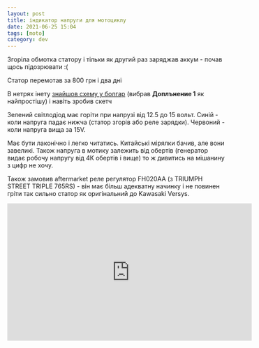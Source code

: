```yaml
---
layout: post
title: індикатор напруги для мотоциклу
date: 2021-06-25 15:04 
tags: [moto]
category: dev
---
```


Згоріла обмотка статору і тільки як другий раз заряджав аккум - почав щось підозрювати :(

Статор перемотав за 800 грн і два дні

В нетрях інету [знайшов схему у болгар](http://www.kn34pc.com/construct/kolo_hristov_av_rgb.html) (вибрав **Доплънение 1** як найпростішу) і навіть зробив скетч

Зелений світлодіод має горіти при напрузі від 12.5 до 15 вольт.
Синій - коли напруга падає нижча (статор згорів або реле зарядки).
Червоний - коли напруга вища за 15V.

Має бути лаконічно і легко читатись. Китайські мірялки бачив, але вони завеликі. Також напруга в мотику залежить від обертів (генератор видає робочу напругу від 4К обертів і вище) то ж дивитись на мішанину з цифр не хочу.

Також замовив aftermarket реле регулятор FH020AA (з TRIUMPH STREET TRIPLE 765RS) - він має більш адекватну начинку і не повинен гріти так сильно статор як оригінальний до Kawasaki Versys.

<iframe width="560" height="315" src="https://www.youtube.com/embed/ytLviVVIoUI" title="YouTube video player" frameborder="0" allow="accelerometer; autoplay; clipboard-write; encrypted-media; gyroscope; picture-in-picture" allowfullscreen></iframe>
